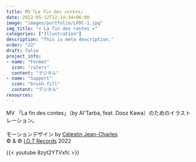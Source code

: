 ```yaml
---
title: MV「La fin des contes」
date: 2022-05-12T12:14:34+06:00
image: "images/portfolio/LFDC-1.jpg"
img_title: "« La fin des contes »"
categories: ["Illustration"]
description: "This is meta description."
order: "22"
draft: false
project_info:
- name: "Format"
  icon: "rulers"
  content: "デジタル"
- name: "Support"
  icon: "brush-fill"
  content: "デジタル"
resources:
---
```


MV 「La fin des contes」（by Al'Tarba, feat. Dooz Kawa）のためのイラストレーション。<br/><br/>
モーションデザイン by [Célestin Jean-Charles](https://vimeo.com/celestinjeancharles)<br/>
© & ℗ [I.O.T Records](https://www.iotrecords.org)  2022<br/>

{{< youtube 8zyt2YTVxfc >}}
